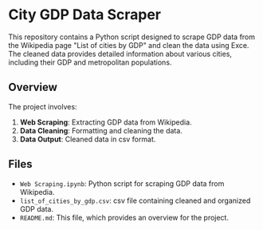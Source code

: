 # City GDP Data Scraper

This repository contains a Python script designed to scrape GDP data from the Wikipedia page "List of cities by GDP" and clean the data using Exce. The cleaned data provides detailed information about various cities, including their GDP and metropolitan populations.

## Overview

The project involves:
1. **Web Scraping**: Extracting GDP data from Wikipedia.
2. **Data Cleaning**: Formatting and cleaning the data.
3. **Data Output**: Cleaned data in csv format.

## Files

- `Web Scraping.ipynb`: Python script for scraping GDP data from Wikipedia.
- `list_of_cities_by_gdp.csv`: csv file containing cleaned and organized GDP data.
- `README.md`: This file, which provides an overview for the project.

